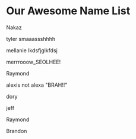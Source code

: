 # Our Awesome Name List

Nakaz

tyler smaaassshhhh


mellanie lkdsfjglkfdsj

merrrooow_SEOLHEE!

Raymond

alexis not alexa "BRAH!!"

dory

jeff

Raymond

Brandon

